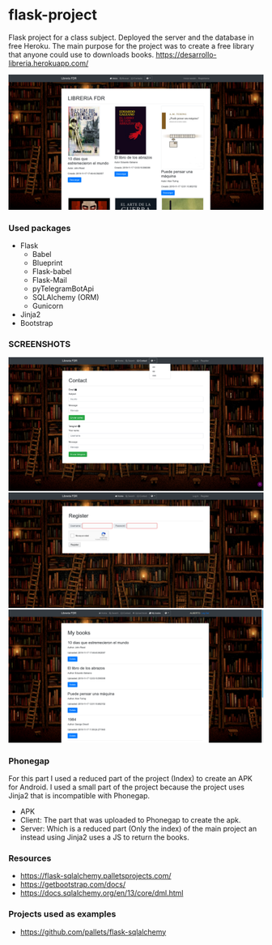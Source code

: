 # flask-project
Flask project for a class subject. Deployed the server and the database in free Heroku. The main purpose for the project was to create a free library that anyone could use to downloads books.
https://desarrollo-libreria.herokuapp.com/


![INDEX](/imgs/img1.png)

### Used packages
* Flask
  * Babel
  * Blueprint
  * Flask-babel
  * Flask-Mail 
  * pyTelegramBotApi
  * SQLAlchemy (ORM)
  * Gunicorn
* Jinja2
* Bootstrap


### SCREENSHOTS
![CONTACT](/imgs/img2.png)
![REGISTER](/imgs/img3.png)
![MY BOOKS](/imgs/img4.png)

### Phonegap
For this part I used a reduced part of the project (Index) to create an APK for Android. I used a small part of the project because the project uses Jinja2 that is incompatible with Phonegap. 
 * APK
 * Client: The part that was uploaded to Phonegap to create the apk.
 * Server: Which is a reduced part (Only the index) of the main project an instead using Jinja2 uses a JS to return the books.

### Resources
* https://flask-sqlalchemy.palletsprojects.com/
* https://getbootstrap.com/docs/
* https://docs.sqlalchemy.org/en/13/core/dml.html

### Projects used as examples
* https://github.com/pallets/flask-sqlalchemy
